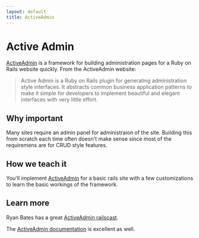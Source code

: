 ```yaml
---
layout: default
title: ActiveAdmin
---
```


Active Admin
===

[ActiveAdmin](http://activeadmin.info/) is a framework for building administration pages for a Ruby on Rails website quickly. From the ActiveAdmin website:

> Active Admin is a Ruby on Rails plugin for generating administration style interfaces. It abstracts common business application patterns to make it simple for developers to implement beautiful and elegant interfaces with very little effort.

Why important
---

Many sites require an admin panel for administraion of the site.  Building this from scratch each time often doesn't make sense since most of the requiremens are for CRUD style features.

How we teach it
---

You'll implement [ActiveAdmin](http://activeadmin.info/) for a basic rails site with a few customizations to learn the basic workings of the framework.

Learn more
---

Ryan Bates has a great [ActiveAdmin railscast](http://railscasts.com/episodes/284-active-admin).

The [ActiveAdmin documentation](http://activeadmin.info/) is excellent as well.
